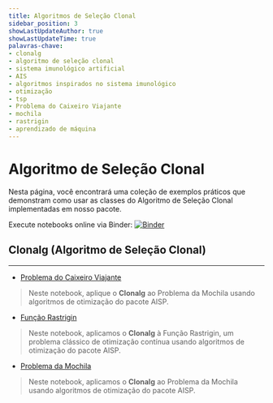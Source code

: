 ```yaml
---
title: Algoritmos de Seleção Clonal
sidebar_position: 3
showLastUpdateAuthor: true
showLastUpdateTime: true
palavras-chave:
- clonalg
- algoritmo de seleção clonal
- sistema imunológico artificial
- AIS
- algoritmos inspirados no sistema imunológico
- otimização
- tsp
- Problema do Caixeiro Viajante
- mochila
- rastrigin
- aprendizado de máquina
---
```


# Algoritmo de Seleção Clonal

Nesta página, você encontrará uma coleção de exemplos práticos que demonstram como usar as classes do Algoritmo de Seleção Clonal implementadas em nosso pacote.

Execute notebooks online via Binder: [![Binder](https://mybinder.org/badge_logo.svg)](https://mybinder.org/v2/gh/AIS-Package/aisp/HEAD?labpath=%2Fexamples%2Fpt-br%2Foptimization%2Fclonalg)

## Clonalg (Algoritmo de Seleção Clonal)

---

+ [Problema do Caixeiro Viajante](https://github.com/AIS-Package/aisp/blob/main/examples/pt-br/optimization/clonalg/tsp_problem_example.ipynb)
> Neste notebook, aplique o **Clonalg** ao Problema da Mochila usando algoritmos de otimização do pacote AISP.

+ [Função Rastrigin](https://github.com/AIS-Package/aisp/blob/main/examples/pt-br/optimization/clonalg/rastrigin_function_example.ipynb)
> Neste notebook, aplicamos o **Clonalg** à Função Rastrigin, um problema clássico de otimização contínua usando algoritmos de otimização do pacote AISP.

+ [Problema da Mochila](https://github.com/AIS-Package/aisp/blob/main/examples/pt-br/optimization/clonalg/knapsack_problem_example.ipynb)
> Neste notebook, aplicamos o **Clonalg** ao Problema da Mochila usando algoritmos de otimização do pacote AISP.